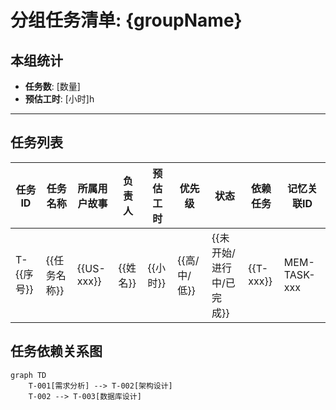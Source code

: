 # 分组任务清单: {groupName}

## 本组统计
- **任务数**: [数量]
- **预估工时**: [小时]h
---

## 任务列表

| 任务ID | 任务名称 | 所属用户故事 | 负责人 | 预估工时 | 优先级 | 状态 | 依赖任务 | 记忆关联ID |
|--------|----------|--------------|--------|----------|--------|------|----------|------------|
| T-{{序号}} | {{任务名称}} | {{US-xxx}} | {{姓名}} | {{小时}} | {{高/中/低}} | {{未开始/进行中/已完成}} | {{T-xxx}} | MEM-TASK-xxx |

## 任务依赖关系图
```mermaid
graph TD
    T-001[需求分析] --> T-002[架构设计]
    T-002 --> T-003[数据库设计]
```